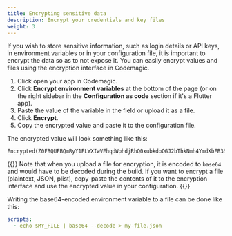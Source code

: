 ```yaml
---
title: Encrypting sensitive data
description: Encrypt your credentials and key files
weight: 3
---
```


If you wish to store sensitive information, such as login details or API keys, in environment variables or in your configuration file, it is important to encrypt the data so as to not expose it. You can easily encrypt values and files using the encryption interface in Codemagic.

1. Click open your app in Codemagic.
2. Click **Encrypt environment variables** at the bottom of the page (or on the right sidebar in the **Configuration as code** section if it's a Flutter app).
3. Paste the value of the variable in the field or upload it as a file.
4. Click **Encrypt**. 
5. Copy the encrypted value and paste it to the configuration file.

The encrypted value will look something like this:

```
Encrypted(Z0FBQUFBQmRyY1FLWXIwVEhqdWphdjRhQ0xubkdoOGJ2bThkNmh4YmdXbFB3S2wyNTN2OERoV3c0YWU0OVBERG42d3Rfc2N0blNDX3FfblZxbUc4d2pWUHJBSVppbXNXNC04U1VqcGlnajZ2VnJVMVFWc3lZZ289)
```

{{<notebox>}}
Note that when you upload a file for encryption, it is encoded to `base64` and would have to be decoded during the build. If you want to encrypt a file (plaintext, JSON, plist), copy-paste the contents of it to the encryption interface and use the encrypted value in your configuration.
{{</notebox>}}

Writing the base64-encoded environment variable to a file can be done like this:

```yaml
scripts:
  - echo $MY_FILE | base64 --decode > my-file.json
```